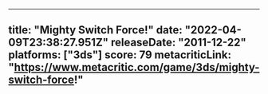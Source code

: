 
---
title: "Mighty Switch Force!"
date: "2022-04-09T23:38:27.951Z"
releaseDate: "2011-12-22"
platforms: ["3ds"]
score: 79
metacriticLink: "https://www.metacritic.com/game/3ds/mighty-switch-force!"
---
